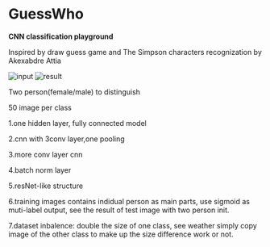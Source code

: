 # GuessWho
**CNN classification playground**

Inspired by draw guess game and The Simpson characters recognization by Akexabdre Attia

![input](https://github.com/minibutterbread/guesswho/blob/master/handdraw/IMG_0195.jpg)
![result](https://github.com/minibutterbread/guesswho/handdraw/IMG_0196.jpg)





Two person(female/male) to distinguish

50 image per class

1.one hidden layer, fully connected model

2.cnn with 3conv layer,one pooling

3.more conv layer cnn

4.batch norm layer

5.resNet-like structure


6.training images contains indidual person as main parts, use sigmoid as muti-label output, see the result of test image with two person init.

7.dataset inbalence: double the size of one class, see weather simply copy image of the other class to make up the size difference work or not.
